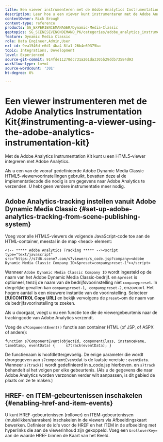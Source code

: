 ```yaml
---
title: Een viewer instrumenteren met de Adobe Analytics Instrumentation Kit
description: Leer hoe u een viewer kunt instrumenteren met de Adobe Analytics Instrumentation Kit in Adobe Dynamic Media Classic.
contentOwner: Rick Brough
content-type: reference
products: SG_EXPERIENCEMANAGER/Dynamic-Media-Classic
geptopics: SG_SCENESEVENONDEMAND_PK/categories/adobe_analytics_instrumentation_kit
feature: Dynamic Media Classic
role: Data Engineer,Admin,User
exl-id: 9ea1546d-e6d1-4ba4-8fa1-26b4e69375ba
topic: Integrations, Development
level: Experienced
source-git-commit: 914fde11270dc731a261da3305b29dd573584d93
workflow-type: tm+mt
source-wordcount: '301'
ht-degree: 0%

---
```


# Een viewer instrumenteren met de Adobe Analytics Instrumentation Kit{#instrumenting-a-viewer-using-the-adobe-analytics-instrumentation-kit}

Met de Adobe Analytics Instrumentation Kit kunt u een HTML5-viewer integreren met Adobe Analytics.

Als u een van de vooraf gedefinieerde Adobe Dynamic Media Classic HTML5-viewervoorinstellingen gebruikt, bevatten deze al de implementatiecode die nodig is om gegevens naar Adobe Analytics te verzenden. U hebt geen verdere instrumentatie meer nodig.

## Adobe Analytics-tracking instellen vanuit Adobe Dynamic Media Classic {#set-up-adobe-analytics-tracking-from-scene-publishing-system}

Voeg voor alle HTML5-viewers de volgende JavaScript-code toe aan de HTML-container, meestal in de map &lt;head> element:

```as3
<!-- ***** Adobe Analytics Tracking ***** --><script type="text/javascript" src="https://s7d6.scene7.com/s7viewers/s_code.jsp?company=<Adobe Dynamic Media Classic Company ID>&preset=companypreset-1"></script>
```

Wanneer `Adobe Dynamic Media Classic Company ID` wordt ingesteld op de naam van het Adobe Dynamic Media Classic-bedrijf. en `&preset` is optioneel, tenzij de naam van de bedrijfsvoorinstelling niet `companypreset`. In dergelijke gevallen kan `companypreset-1, companypreset-2`, enzovoort. Het hogere aantal is een nieuwere instantie van de voorinstelling. Selecteer **[!UICONTROL Copy URL]** en bekijk vervolgens de `preset=`om de naam van de bedrijfsvoorinstelling te zoeken.

Als u doorgaat, voegt u nu een functie toe die de viewergebeurtenis naar de trackingcode van Adobe Analytics verzendt.

Voeg de `s7ComponentEvent()` functie aan container HTML (of JSP, of ASPX of andere):

```as3
function s7ComponentEvent(objectId, componentClass, instanceName, timeStamp, eventData) {     s7track(eventData); }
```

De functienaam is hoofdlettergevoelig. De enige parameter die wordt doorgegeven aan `s7componentEvent`dat is de laatste vereiste : `eventData`. Wanneer `s7track()` wordt gedefinieerd in s_code.jsp hierboven. en `s7track` behandelt al het volgen per elke gebeurtenis. (Als u de gegevens die naar Adobe Analytics worden verzonden verder wilt aanpassen, is dit gebied de plaats om ze te maken.)

## HREF- en ITEM-gebeurtenissen inschakelen {#enabling-href-and-item-events}

U kunt HREF-gebeurtenissen (rollover) en ITEM-gebeurtenissen (muisklikken/aanraken) inschakelen in de viewers via Afbeeldingskaart bewerken. Definieer de id&#39;s voor de HREF en het ITEM in de afbeelding met hyperlinks die aan de viewerinhoud zijn gekoppeld. Voeg een `&rolloverKey=` aan de waarde HREF binnen de Kaart van het Beeld.

